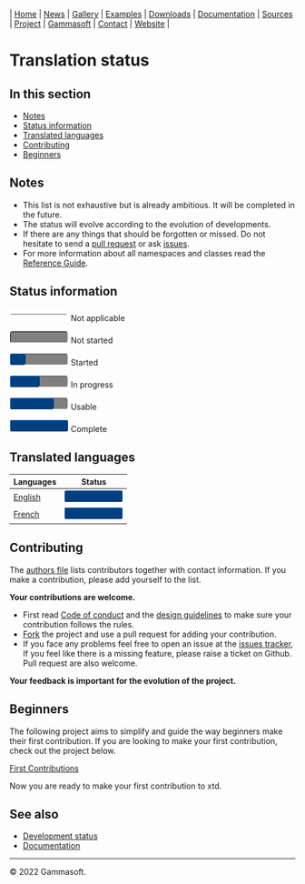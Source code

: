 | [Home](home.md) | [News](news.md) | [Gallery](gallery.md) | [Examples](examples.md) | [Downloads](downloads.md) | [Documentation](documentation.md) | [Sources](https://github.com/gammasoft71/xtd) | [Project](https://sourceforge.net/projects/xtdpro/) | [Gammasoft](gammasoft.md)  | [Contact](contact.md) | [Website](https://gammasoft71.wixsite.com/xtdpro) |

# Translation status

## In this section

* [Notes](#notes)
* [Status information](#status-information)
* [Translated languages](#translated-languages)
* [Contributing](#contributing)
* [Beginners](#beginners)

## Notes

* This list is not exhaustive but is already ambitious. It will be completed in the future.
* The status will evolve according to the evolution of developments.
* If there are any things that should be forgotten or missed. Do not hesitate to send a [pull request](https://github.com/gammasoft71/xtd/compare) or ask [issues](https://github.com/gammasoft71/xtd/issues/new/choose).
* For more information about all namespaces and classes read the [Reference Guide](https://codedocs.xyz/gammasoft71/xtd/index.html).

## Status information

![progressina](pictures/progress_ina.png) Not applicable

![progress0](pictures/progress0.png) Not started

![progress25](pictures/progress25.png) Started

![progress50](pictures/progress50.png) In progress

![progress75](pictures/progress75.png) Usable

![progress100](pictures/progress100.png) Complete

## Translated languages

| Languages               | Status                                  |
|-------------------------|-----------------------------------------|
| [English](../locale/en) | ![progresser](pictures/progress100.png) |
| [French](../locale/fr)  | ![progresser](pictures/progress100.png) |

## Contributing

The [authors file](https://github.com/gammasoft71/xtd/blob/master/AUTHORS.md) lists contributors together with contact information. If you make a contribution, please add yourself to the list.

**Your contributions are welcome.**

* First read [Code of conduct](https://github.com/gammasoft71/xtd/blob/master/CODE_OF_CONDUCT.md) and the [design guidelines](https://github.com/gammasoft71/xtd/blob/master/docs/design_guidelines.md) to make sure your contribution follows the rules.
* [Fork](https://github.com/gammasoft71/xtd/fork) the project and use a pull request for adding your contribution.
* If you face any problems feel free to open an issue at the [issues tracker](https://github.com/gammasoft71/xtd/issues), If you feel like there is a missing feature, please raise a ticket on Github. Pull request are also welcome.

**Your feedback is important for the evolution of the project.**

## Beginners

The following project aims to simplify and guide the way beginners make their first contribution. If you are looking to make your first contribution, check out the project below.

[First Contributions](https://github.com/firstcontributions/first-contributions)

Now you are ready to make your first contribution to xtd.

## See also

* [Development status](https://github.com/gammasoft71/xtd/blob/master/docs/development_status.md)
* [Documentation](documentation.md)

______________________________________________________________________________________________

© 2022 Gammasoft.
